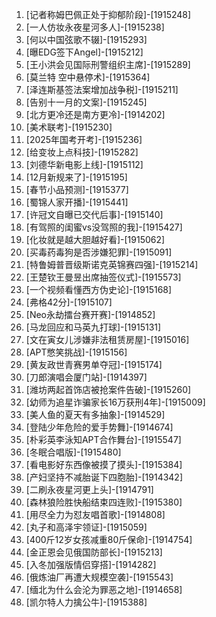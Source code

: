
1. [记者称姆巴佩正处于抑郁阶段]-[1915248]
1. [一人仿妆永夜星河多人]-[1915238]
1. [何以中国弦歌不辍]-[1915293]
1. [曝EDG签下Angel]-[1915212]
1. [王小洪会见国际刑警组织主席]-[1915289]
1. [莫兰特 空中悬停术]-[1915364]
1. [泽连斯基签法案增加战争税]-[1915211]
1. [告别十一月的文案]-[1915245]
1. [北方更冷还是南方更冷]-[1914202]
1. [美术联考]-[1915230]
1. [2025年国考开考]-[1915236]
1. [给变妆上点科技]-[1915282]
1. [刘德华新电影上线]-[1915112]
1. [12月新规来了]-[1915195]
1. [春节小品预测]-[1915377]
1. [蜀锦人家开播]-[1915441]
1. [许冠文自曝已交代后事]-[1915140]
1. [有驾照的闺蜜vs没驾照的我]-[1915427]
1. [化妆就是越大胆越好看]-[1915062]
1. [买毒药毒狗是否涉嫌犯罪]-[1915091]
1. [特鲁姆普晋级斯诺克英锦赛四强]-[1915214]
1. [王楚钦王曼昱出席抽签仪式]-[1915573]
1. [一个视频看懂西方伪史论]-[1915168]
1. [弗格42分]-[1915107]
1. [Neo永劫擂台赛开赛]-[1914852]
1. [马龙回应和马英九打球]-[1915131]
1. [文在寅女儿涉嫌非法租赁房屋]-[1915016]
1. [APT憋笑挑战]-[1915156]
1. [黄友政世青赛男单夺冠]-[1915174]
1. [刀郎演唱会厦门站]-[1914397]
1. [潍坊两起首饰店被抢案件告破]-[1915260]
1. [幼师为追星诈骗家长16万获刑4年]-[1915009]
1. [美人鱼的夏天有多抽象]-[1914529]
1. [登陆少年危险的爱手势舞]-[1914674]
1. [朴彩英李泳知APT合作舞台]-[1915547]
1. [冬眠合唱版]-[1915480]
1. [看电影好东西像被摸了摸头]-[1915384]
1. [产妇坚持不减胎诞下四胞胎]-[1914342]
1. [二刷永夜星河更上头]-[1914791]
1. [森林狼险胜快船结束四连败]-[1915380]
1. [用尽全力为怼友唱首歌]-[1914808]
1. [丸子和高泽宇领证]-[1915059]
1. [400斤12岁女孩减重80斤保命]-[1914754]
1. [金正恩会见俄国防部长]-[1915213]
1. [入冬加强版情侣穿搭]-[1914282]
1. [俄炼油厂再遭大规模空袭]-[1915543]
1. [缅北为什么会沦为罪恶之地]-[1914658]
1. [凯尔特人力擒公牛]-[1915388]